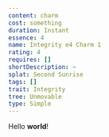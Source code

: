 ```yaml
---
content: charm
cost: something
duration: Instant
essence: 4
name: Integrity e4 Charm 1
rating: 4
requires: []
shortDescription: ~
splat: Second Sunrise
tags: []
trait: Integrity
tree: Unmovable
type: Simple
---
```


Hello **world**!
